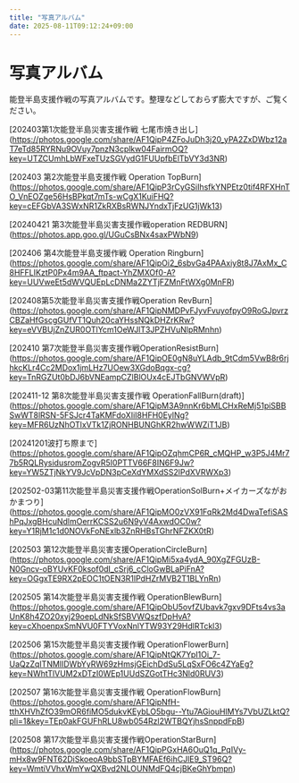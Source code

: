 ```yaml
---
title: "写真アルバム"
date: 2025-08-11T09:12:24+09:00
---
```


# 写真アルバム

能登半島支援作戦の写真アルバムです。整理などしておらず膨大ですが、ご覧ください。


[202403第1次能登半島災害支援作戦 七尾市焼き出し]
(https://photos.google.com/share/AF1QipP4ZFoJuDh3j20_yPA2ZxDWbz12aT7eTd85RYRNu9OVuy7pnzN3cplkw04FairmOQ?key=UTZCUmhLbWFxeTUzSGVydG1FUUpfbElTbVY3d3NR)

[202403 第2次能登半島支援作戦 Operation TopBurn]
(https://photos.google.com/share/AF1QipP3rCyGSiIhsfkYNPEtz0tif4RFXHnTO_VnEOZge56HsBPkqt7mTs-wCgX1KuiFHQ?key=cEFGbVA3SWxNR1ZkRXBsRWNJYndxTjFzUG1jWk13)

[20240421 第3次能登半島災害支援作戦operation REDBURN]
(https://photos.app.goo.gl/UGuCsBNx4saxPWbN9)

[202406 第4次能登半島支援作戦 Operation Ringburn]
(https://photos.google.com/share/AF1QipOi2_6sbvGa4PAAxiy8t8J7AxMx_C8HFFLIKztP0Px4m9AA_ftpact-YhZMXOf0-A?key=UUVweEt5dWVQUEpLcDNMa2ZYTjFZMnFtWXg0MnFR)

[202408第5次能登半島災害支援作戦Operation RevBurn]
(https://photos.google.com/share/AF1QipNMDPvFJyvFvuyofpyO9RoGJpvrzCBZaHfGscgGUfVT1Quh20caYHssNQkDHZrKRw?key=eVVBUjZnZUR0OTlYcm1OeWJlT3JPZHVuNlpRMnhn)

[202410 第7次能登半島災害支援作戦OperationResistBurn]
(https://photos.google.com/share/AF1QipOE0gN8uYLAdb_9tCdm5VwB8r6rjhkcKLr4Cc2MDox1jmLHz7UOew3XGdoBqgx-cg?key=TnRGZUt0bDJ6bVNEampCZlBlOUx4cEJTbGNVWVpR)

[202411-12  第8次能登半島災害支援作戦 OperationFallBurn(draft)]
(https://photos.google.com/share/AF1QipM3A9nnKr6bMLCHxReMj51piSBBSwWT8lRSN-5FSJcr4TaKMFdoXIiI8HFH0EylNg?key=MFR6UzNhOTlxVTk1ZjRONHBUNGhKR2hwWWZiT1JB)

[20241201波打ち際まで]
(https://photos.google.com/share/AF1QipOZqhmCP6R_cMQHP_w3P5J4Mr77b5RQLRysidusromZogvR5I0PTTV66F8IN6F9Jw?key=YW5ZTjNkYV9JcVpDN3pCeXdYMXdSS2lPdXVRWXp3)

[202502-03第11次能登半島災害支援作戦OperationSolBurn+メイカーズながおかまつり]
(https://photos.google.com/share/AF1QipMO0zVX91FqRk2Md4DwaTefiSAShPqJxgBHcuNdlmOerrKCSS2u6N9yV4AxwdOC0w?key=Y1RjM1c1d0NOVkFoNExlb3ZnRHBsTGhrNFZKX0tR)

[202503 第12次能登半島災害支援OperationCircleBurn]
(https://photos.google.com/share/AF1QipMi5xa4ydA_90XgZFGUzB-N0Gncv-oBYUvKF0ksof0dI_cSrj6_cCloGwBLaPiFnA?key=OGgxTE9RX2pEOC1tOEN3R1lPdHZrMVB2T1BLYnRn)

[202505 第14次能登半島災害支援作戦 OperationBlewBurn]
(https://photos.google.com/share/AF1QipObU5ovfZUbavk7gxv9DFts4vs3aUnK8h4ZO20xyj29oepLdNkSfSBVWQszfDpHvA?key=cXhoenpxSmNVU0FTYVoxNnlYTW93Y29HdlRTckl3)

[202506 第15次能登半島災害支援作戦 OperationFlowerBurn]
(https://photos.google.com/share/AF1QipNtQK7YpI1Oi_7-UaQzZqITNMlIDWbYyRW69zHmsjGEichDdSu5LqSxFO6c4ZYaEg?key=NWhtTlVUM2xDTzI0WEp1UUdSZGotTHc3Nld0RUV3)

[202507 第16次能登半島災害支援作戦 OperationFlowBurn]
(https://photos.google.com/share/AF1QipNfH-tthXHVhZfO39mOR6fiMO5dukvKEybLO5bgu--Ytu7AGiouHlMYs7VbUZLktQ?pli=1&key=TEp0akFGUFhRLU8wb054Rzl2WTBQYjhsSnppdFpB)

[202508 第17次能登半島災害支援作戦OperationStarBurn]
(https://photos.google.com/share/AF1QipPGxHA6OuQ1q_PqIVy-mHx8w9FNT62DiSkoeoA9bbSTpBYMFAEf6ihCJlE9_ST96Q?key=WmtiVVhxWmYwQXBvd2NLOUNMdFQ4cjBKeGhYbmpn)
